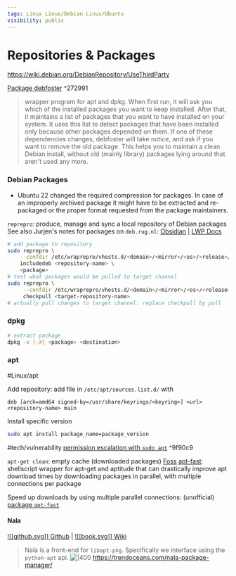 ```yaml
---
tags: Linux Linux/Debian Linux/Ubuntu
visibility: public
---
```


# Repositories & Packages
https://wiki.debian.org/DebianRepository/UseThirdParty

[Package debfoster](https://packages.debian.org/stretch/debfoster) ^272991
> wrapper program for apt and dpkg. When first run, it will ask you which of the installed packages you want to keep installed.
> After that, it maintains a list of packages that you want to have installed on your system. It uses this list to detect packages that have been installed only because other packages depended on them. If one of these dependencies changes, debfoster will take notice, and ask if you want to remove the old package.
> This helps you to maintain a clean Debian install, without old (mainly library) packages lying around that aren't used any more.


### Debian Packages
- Ubuntu 22 changed the required compression for packages. In case of an improperly archived package it might have to be extracted and re-packaged or the proper format requested from the package maintainers.

`reprepro`: produce, manage and sync a local repository of Debian packages
See also Jurjen's notes for packages on `deb.rug.nl`: [Obsidian](obsidian://vault/lwp-docs/wiki/software/adding-a-package-to-deb.rug.nl) | [LWP Docs](https://lwp.pages-817d151d.nip.io/documentation/wiki/wiki/software/adding-a-package-to-deb.rug.nl/)
```bash
# add package to repository
sudo reprepro \
    --confdir /etc/wraprepro/vhosts.d/<domain>/<mirror>/<os>/<release>/conf/ \
    includedeb <repository-name> \
    <package>
# test what packages would be pulled to target channel
sudo reprepro \
     --confdir /etc/wraprepro/vhosts.d/<domain>/<mirror>/<os>/<release>/conf/ \
     checkpull <target-repository-name>
# actually pull changes to target channel: replace checkpull by pull
```

### dpkg
```bash
# extract package
dpkg -x [-X] <package> <destination>
```

### apt
#Linux/apt

Add repository: add file in `/etc/apt/sources.list.d/` with
```
deb [arch=amd64 signed-by=/usr/share/keyrings/<keyring>] <url> <repository-name> main
```

Install specific version
```bash
sudo apt install package_name=package_version
```

#tech/vulnerability [permission escalation with `sudo apt`](https://www.hackingarticles.in/linux-for-pentester-apt-privilege-escalation/) ^9f90c9

`apt-get clean`: empty cache (downloaded packages) [Foss](https://itsfoss.com/clear-apt-cache/)
[apt-fast](https://github.com/ilikenwf/apt-fast): shellscript wrapper for apt-get and aptitude that can drastically improve apt download times by downloading packages in parallel, with multiple connections per package

Speed up downloads by using multiple parallel connections: (unofficial) [package `apt-fast`](https://github.com/ilikenwf/apt-fast)

#### Nala
[![[github.svg]] Github](https://github.com/volitank/nala) | [![[book.svg]] Wiki](https://gitlab.com/volian/nala/-/wikis/Installation)
> Nala is a front-end for `libapt-pkg`. Specifically we interface using the `python-apt` api.
![|400](https://github.com/volitank/nala/raw/main/imgs/nala-install-2.png)
https://trendoceans.com/nala-package-manager/